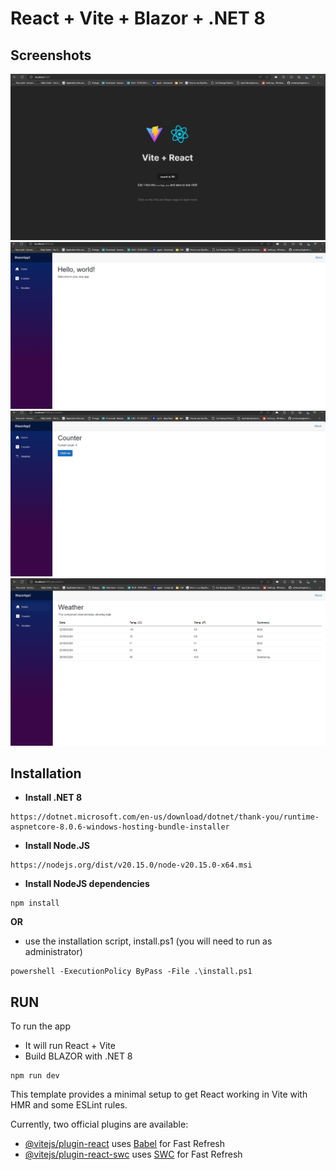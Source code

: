 # React + Vite + Blazor + .NET 8

## Screenshots

![](screenshots/img.png)
![](screenshots/img_1.png)
![](screenshots/img_2.png)
![](screenshots/img_3.png)
## Installation

* <b>Install .NET 8</b>
```
https://dotnet.microsoft.com/en-us/download/dotnet/thank-you/runtime-aspnetcore-8.0.6-windows-hosting-bundle-installer
```
* <b>Install Node.JS</b>
```
https://nodejs.org/dist/v20.15.0/node-v20.15.0-x64.msi
```
* <b>Install NodeJS dependencies</b>
```
npm install
```
<b>OR</b>

* use the installation script, install.ps1 (you will need to run as administrator)
```
powershell -ExecutionPolicy ByPass -File .\install.ps1
```

## RUN
To run the app
- It will run React + Vite
- Build BLAZOR with .NET 8
```
npm run dev
```



This template provides a minimal setup to get React working in Vite with HMR and some ESLint rules.

Currently, two official plugins are available:

- [@vitejs/plugin-react](https://github.com/vitejs/vite-plugin-react/blob/main/packages/plugin-react/README.md) uses [Babel](https://babeljs.io/) for Fast Refresh
- [@vitejs/plugin-react-swc](https://github.com/vitejs/vite-plugin-react-swc) uses [SWC](https://swc.rs/) for Fast Refresh
